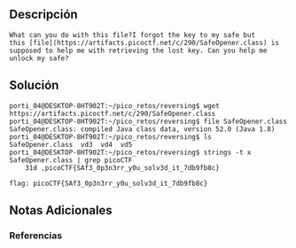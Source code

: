 ## Descripción 
```
What can you do with this file?I forgot the key to my safe but this [file](https://artifacts.picoctf.net/c/290/SafeOpener.class) is supposed to help me with retrieving the lost key. Can you help me unlock my safe?
```
[](https://github.com/armandoportillo0101/Seguridad-de-Redes/blob/main/Plantilla.md#objetivo)
## Solución
```
porti_04@DESKTOP-8HT902T:~/pico_retos/reversing$ wget https://artifacts.picoctf.net/c/290/SafeOpener.class
porti_04@DESKTOP-8HT902T:~/pico_retos/reversing$ file SafeOpener.class
SafeOpener.class: compiled Java class data, version 52.0 (Java 1.8)
porti_04@DESKTOP-8HT902T:~/pico_retos/reversing$ ls
SafeOpener.class  vd3  vd4  vd5
porti_04@DESKTOP-8HT902T:~/pico_retos/reversing$ strings -t x SafeOpener.class | grep picoCTF
    31d ,picoCTF{SAf3_0p3n3rr_y0u_solv3d_it_7db9fb8c}

flag: picoCTF{SAf3_0p3n3rr_y0u_solv3d_it_7db9fb8c}
```
[](https://github.com/armandoportillo0101/Seguridad-de-Redes/blob/main/Plantilla.md#soluci%C3%B3n)

## Notas Adicionales

[](https://github.com/armandoportillo0101/Seguridad-de-Redes/blob/main/Plantilla.md#notas-adicionales)

### Referencias